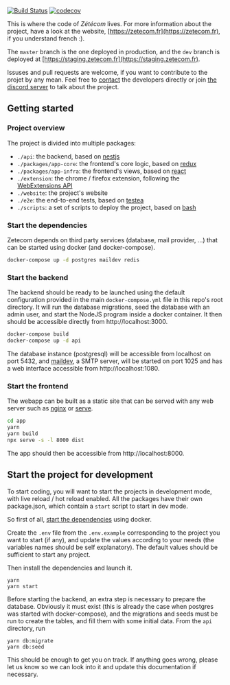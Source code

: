 [![Build Status](https://github.com/nilscox/zetecom/workflows/build/badge.svg)](https://github.com/nilscox/zetecom/actions)
[![codecov](https://codecov.io/gh/nilscox/zetecom/branch/master/graph/badge.svg)](https://codecov.io/gh/nilscox/zetecom)

This is where the code of _Zétécom_ lives. For more information about the project, have a look at the website, [https://zetecom.fr](https://zetecom.fr), if you understand french :).

The `master` branch is the one deployed in production, and the `dev` branch is deployed at [https://staging.zetecom.fr](https://staging.zetecom.fr).

Issuses and pull requests are welcome, if you want to contribute to the projet by any mean. Feel free to [contact](mailto:nils@nils.cx) the developers directly or join [the discord server](https://discord.gg/huwfqra) to talk about the project.

## Getting started

### Project overview

The project is divided into multiple packages:

- `./api`: the backend, based on [nestjs](https://nestjs.com)
- `./packages/app-core`: the frontend's core logic, based on [redux](redux.js.org)
- `./packages/app-infra`: the frontend's views, based on [react](https://reactjs.org)
- `./extension`: the chrome / firefox extension, following the [WebExtensions API](https://developer.mozilla.org/en-US/docs/Mozilla/Add-ons/WebExtensions)
- `./website`: the project's website
- `./e2e`: the end-to-end tests, based on [testea](github.com/nilscox/testea)
- `./scripts`: a set of scripts to deploy the project, based on [bash](https://ba-sh.com)

### Start the dependencies

Zetecom depends on third party services (database, mail provider, ...) that can be started using docker (and docker-compose).

```bash
docker-compose up -d postgres maildev redis
```

### Start the backend

The backend should be ready to be launched using the default configuration provided in the main `docker-compose.yml` file in this repo's root directory. It will run the database migrations, seed the database with an admin user, and start the NodeJS program inside a docker container. It then should be accessible directly from http://localhost:3000.

```bash
docker-compose build
docker-compose up -d api
```

The database instance (postgresql) will be accessible from localhost on port 5432, and [maildev](https://github.com/maildev/maildev), a SMTP server, will be started on port 1025 and has a web interface accessible from http://localhost:1080.

### Start the frontend

The webapp can be built as a static site that can be served with any web server such as [nginx](https://www.nginx.com/) or [serve](npmjs.com/package/serve).

```bash
cd app
yarn
yarn build
npx serve -s -l 8000 dist
```

The app should then be accessible from http://localhost:8000.

## Start the project for development

To start coding, you will want to start the projects in development mode, with live reload / hot reload enabled. All the packages have their own package.json, which contain a `start` script to start in dev mode.

So first of all, [start the dependencies](#start-the-dependencies) using docker.

Create the `.env` file from the `.env.example` corresponding to the project you want to start (if any), and update the values according to your needs (the variables names should be self explanatory). The default values should be sufficient to start any project.

Then install the dependencies and launch it.

```
yarn
yarn start
```

Before starting the backend, an extra step is necessary to prepare the database. Obviously it must exist (this is already the case when postgres was started with docker-compose), and the migrations and seeds must be run to create the tables, and fill them with some initial data. From the `api` directory, run

```yarn
yarn db:migrate
yarn db:seed
```

This should be enough to get you on track. If anything goes wrong, please let us know so we can look into it and update this documentation if necessary.
